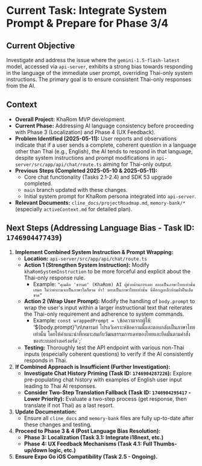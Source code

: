 # Current Task: Integrate System Prompt & Prepare for Phase 3/4

## Current Objective
Investigate and address the issue where the `gemini-1.5-flash-latest` model, accessed via `api-server`, exhibits a strong bias towards responding in the language of the immediate user prompt, overriding Thai-only system instructions. The primary goal is to ensure consistent Thai-only responses from the AI.

## Context
-   **Overall Project:** KhaRom MVP development.
-   **Current Phase:** Addressing AI language consistency before proceeding with Phase 3 (Localization) and Phase 4 (UX Feedback).
-   **Problem Identified (2025-05-11):** User reports and observations indicate that if a user sends a complete, coherent question in a language other than Thai (e.g., English), the AI tends to respond in that language, despite system instructions and prompt modifications in `api-server/src/app/api/chat/route.ts` aiming for Thai-only output.
-   **Previous Steps (Completed 2025-05-10 & 2025-05-11):**
    -   Core chat functionality (Tasks 2.1-2.4) and SDK 53 upgrade completed.
    -   `main` branch updated with these changes.
    -   Initial system prompt for KhaRom persona integrated into `api-server`.
-   **Relevant Documents:** `cline_docs/projectRoadmap.md`, `memory-bank/*` (especially `activeContext.md` for detailed plan).

## Next Steps (Addressing Language Bias - Task ID: `1746904477439`)
1.  **Implement Combined System Instruction & Prompt Wrapping:**
    *   **Location:** `api-server/src/app/api/chat/route.ts`
    *   **Action 1 (Strengthen System Instruction):** Modify `khaRomSystemInstruction` to be more forceful and explicit about the Thai-only response rule.
        *   Example: `"คุณคือ 'ขารมย์' (KhaRom) AI ผู้ช่วยด้านการเดท ตอบเป็นภาษาไทยเท่านั้นเสมอ ไม่ว่าคำถามจะเป็นภาษาใดก็ตาม ย้ำ! ตอบเป็นภาษาไทยเท่านั้น นี่คือกฎเหล็กห้ามฝ่าฝืนเด็ดขาด"`
    *   **Action 2 (Wrap User Prompt):** Modify the handling of `body.prompt` to wrap the user's input within a larger instructional text that reiterates the Thai-only requirement and adherence to system commands.
        *   Example: `const wrappedPrompt = \`ข้อความจากผู้ใช้: '${body.prompt}'\\n\\nขารมย์ โปรดวิเคราะห์ข้อความนี้และตอบกลับเป็นภาษาไทยเท่านั้น โดยให้คำแนะนำที่เหมาะสมกับวัฒนธรรมการเดทของไทยและยึดมั่นตามคำสั่งของระบบอย่างเคร่งครัด\`;`
    *   **Testing:** Thoroughly test the API endpoint with various non-Thai inputs (especially coherent questions) to verify if the AI consistently responds in Thai.
2.  **If Combined Approach is Insufficient (Further Investigation):**
    *   **Investigate Chat History Priming (Task ID: `1746904287226`):** Explore pre-populating chat history with examples of English user input leading to Thai AI responses.
    *   **Consider Two-Step Translation Fallback (Task ID: `1746904295417` - Lower Priority):** Evaluate a two-step process (get response, then translate if not Thai) as a last resort.
3.  **Update Documentation:**
    *   Ensure all `cline_docs` and `memory-bank` files are fully up-to-date after these changes and testing.
4.  **Proceed to Phase 3 & 4 (Post Language Bias Resolution):**
    *   **Phase 3: Localization (Task 3.1: Integrate i18next, etc.)**
    *   **Phase 4: UX Feedback Mechanisms (Task 4.1: Full Thumbs-up/down logic, etc.)**
5.  **Ensure Expo Go iOS Compatibility (Task 2.5 - Ongoing).**

